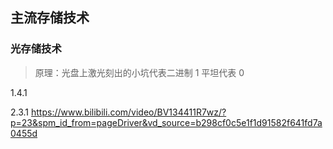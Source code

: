 ## 主流存储技术



### 光存储技术

> 原理：光盘上激光刻出的小坑代表二进制 1 平坦代表 0

1.4.1

2.3.1
https://www.bilibili.com/video/BV134411R7wz/?p=23&spm_id_from=pageDriver&vd_source=b298cf0c5e1f1d91582f641fd7a0455d
